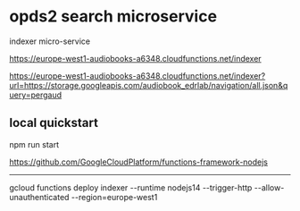 # opds2 search microservice

indexer micro-service

https://europe-west1-audiobooks-a6348.cloudfunctions.net/indexer

https://europe-west1-audiobooks-a6348.cloudfunctions.net/indexer?url=https://storage.googleapis.com/audiobook_edrlab/navigation/all.json&query=pergaud


## local quickstart

npm run start

https://github.com/GoogleCloudPlatform/functions-framework-nodejs


---

gcloud functions deploy indexer --runtime nodejs14 --trigger-http --allow-unauthenticated --region=europe-west1
